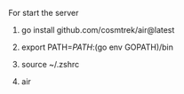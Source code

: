 For start the server

1. go install github.com/cosmtrek/air@latest

2. export PATH=$PATH:$(go env GOPATH)/bin

3. source ~/.zshrc


4. air


